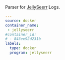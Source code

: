 Parser for [JellySeerr](https://github.com/Fallenbagel/jellyseerr) Logs.

```yaml
---
source: docker
container_name:
 - jellyseerr
#container_id:
# - 843ee92d231b
labels:
  type: docker
  program: jellyseerr
```